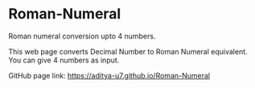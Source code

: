 # Roman-Numeral
Roman numeral conversion upto 4 numbers.


This web page converts Decimal Number to Roman Numeral equivalent. You can give 4 numbers as input.

GitHub page link: https://aditya-u7.github.io/Roman-Numeral
